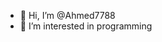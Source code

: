 - 👋 Hi, I’m @Ahmed7788
- 👀 I’m interested in programming



<!---
Ahmed200789/Ahmed200789 is a ✨ special ✨ repository because its `README.md` (this file) appears on your GitHub profile.
You can click the Preview link to take a look at your changes.
--->
